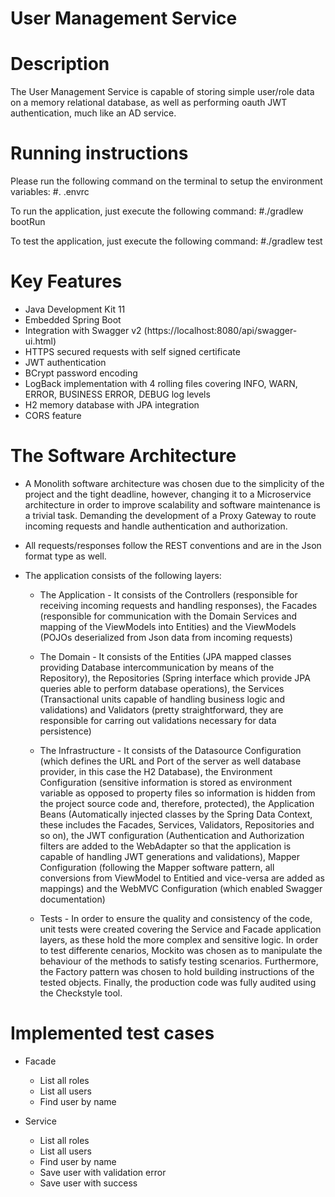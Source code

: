 # User Management Service

# Description
The User Management Service is capable of storing simple user/role data on a memory relational database, as well as
performing oauth JWT authentication, much like an AD service.

# Running instructions
Please run the following command on the terminal to setup the environment variables:
#. .envrc

To run the application, just execute the following command:
#./gradlew bootRun

To test the application, just execute the following command:
#./gradlew test

# Key Features

* Java Development Kit 11
* Embedded Spring Boot
* Integration with Swagger v2 (https://localhost:8080/api/swagger-ui.html)
* HTTPS secured requests with self signed certificate
* JWT authentication
* BCrypt password encoding
* LogBack implementation with 4 rolling files covering INFO, WARN, ERROR, BUSINESS ERROR, DEBUG log levels
* H2 memory database with JPA integration
* CORS feature

# The Software Architecture

* A Monolith software architecture was chosen due to the simplicity of the project and the tight deadline,
however, changing it to a Microservice architecture in order to improve scalability and software maintenance
is a trivial task. Demanding the development of a Proxy Gateway to route incoming requests and handle
authentication and authorization.

* All requests/responses follow the REST conventions and are in the Json format type as well.

* The application consists of the following layers:

    * The Application - It consists of the Controllers (responsible for receiving incoming requests and handling
    responses), the Facades (responsible for communication with the Domain Services and mapping of the ViewModels
    into Entities) and the ViewModels (POJOs deserialized from Json data from incoming requests)

    * The Domain - It consists of the Entities (JPA mapped classes providing Database intercommunication by means
    of the Repository), the Repositories (Spring interface which provide JPA queries able to perform database
    operations), the Services (Transactional units capable of handling business logic and validations) and Validators
    (pretty straightforward, they are responsible for carring out validations necessary for data persistence)

    * The Infrastructure - It consists of the Datasource Configuration (which defines the URL and Port of the server
    as well database provider, in this case the H2 Database), the Environment Configuration (sensitive information
    is stored as environment variable as opposed to property files so information is hidden from the project
    source code and, therefore, protected), the Application Beans (Automatically injected classes by the Spring
    Data Context, these includes the Facades, Services, Validators, Repositories and so on), the JWT configuration
    (Authentication and Authorization filters are added to the WebAdapter so that the application is capable of
    handling JWT generations and validations), Mapper Configuration (following the Mapper software pattern,
    all conversions from ViewModel to Entitied and vice-versa are added as mappings) and the WebMVC Configuration
    (which enabled Swagger documentation)

    * Tests - In order to ensure the quality and consistency of the code, unit tests were created covering the
    Service and Facade application layers, as these hold the more complex and sensitive logic. In order to test
    differente cenarios, Mockito was chosen as to manipulate the behaviour of the methods to satisfy testing
    scenarios. Furthermore, the Factory pattern was chosen to hold building instructions of the tested objects.
    Finally, the production code was fully audited using the Checkstyle tool.

# Implemented test cases

* Facade
    * List all roles
    * List all users
    * Find user by name
    
* Service
    * List all roles
    * List all users
    * Find user by name
    * Save user with validation error
    * Save user with success
